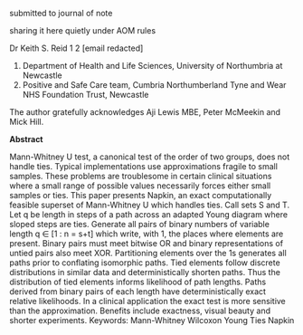 submitted to journal of note


sharing it here quietly under AOM rules

Dr Keith S. Reid 1 2
[email redacted]

1. Department of Health and Life Sciences, University of Northumbria at Newcastle
2. Positive and Safe Care team, Cumbria Northumberland Tyne and Wear
NHS Foundation Trust, Newcastle

The author gratefully acknowledges Aji Lewis MBE, Peter McMeekin and Mick Hill.

**Abstract**


Mann-Whitney U test, a canonical test of the order of two groups, does not handle
ties. Typical implementations use approximations fragile to small samples. These
problems are troublesome in certain clinical situations where a small range of possible
values necessarily forces either small samples or ties. This paper presents Napkin, an
exact computationally feasible superset of Mann-Whitney U which handles ties. Call
sets S and T. Let q be length in steps of a path across an adapted Young diagram
where sloped steps are ties. Generate all pairs of binary numbers of variable length
q ∈ [1 : n = s+t] which write, with 1, the places where elements are present. Binary
pairs must meet bitwise OR and binary representations of untied pairs also meet XOR.
Partitioning elements over the 1s generates all paths prior to conflating isomorphic
paths. Tied elements follow discrete distributions in similar data and deterministically
shorten paths. Thus the distribution of tied elements informs likelihood of path
lengths. Paths derived from binary pairs of each length have deterministically exact
relative likelihoods. In a clinical application the exact test is more sensitive than the
approximation. Benefits include exactness, visual beauty and shorter experiments.
Keywords: Mann-Whitney Wilcoxon Young Ties Napkin
